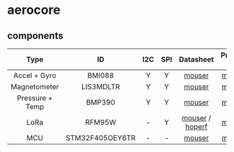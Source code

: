 # aerocore
## components
| Type | ID | I2C | SPI | Datasheet | Product Link | Optional |
| :---: | :---: | :---: | :---: | :---: | :---: | :---: |
| Accel + Gyro | BMI088 | Y | Y | [mouser](https://www.mouser.com/datasheet/2/783/BST_BMI088_DS001-1509549.pdf) | [mouser](https://www.mouser.com/ProductDetail/262-BMI088) | N |
| Magnetometer | LIS3MDLTR | Y | Y | [mouser](https://www.mouser.com/datasheet/2/389/lis3mdl-1849592.pdf) | [mouser](https://www.mouser.com/ProductDetail/STMicroelectronics/LIS3MDLTR?qs=hnsWAVXnr6EbLE48dGN9Pg%3D%3D) | N |
| Pressure + Temp | BMP390 | Y | Y | [mouser](https://www.mouser.com/datasheet/2/783/bst_bmp390_ds002-2448819.pdf) | [mouser](https://www.mouser.com/ProductDetail/Bosch-Sensortec/BMP390?qs=QNEnbhJQKvYQVfvRMgo2YA%3D%3D) | N |
| LoRa | RFM95W | - | Y | [mouser](https://www.mouser.com/datasheet/2/975/1463993415RFM95_96_97_98W-1858106.pdf) / [hoperf](https://www.hoperf.com/uploads/RFM96W-V2.0_1695351477.pdf) | [mouser](https://www.mouser.com/ProductDetail/RF-Solutions/RFM95W-868S2?qs=sGAEpiMZZMu3sxpa5v1qriuzrjO9DfPi5Wv3OoHC154%3D) | Y |
| MCU | STM32F405OEY6TR  | - | - | [mouser](https://www.mouser.com/datasheet/2/389/stm32f405rg-1851084.pdf) | [mouser](https://www.mouser.com/ProductDetail/STMicroelectronics/STM32F405OEY6TR?qs=gNDSiZmRJS9J5wyKAQLKAw%3D%3D) | N |
